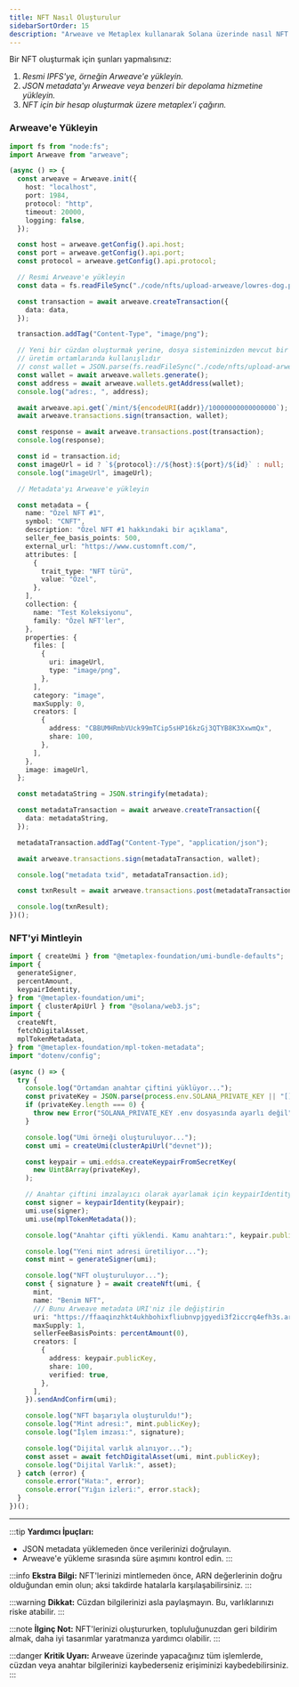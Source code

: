 ```yaml
---
title: NFT Nasıl Oluşturulur
sidebarSortOrder: 15
description: "Arweave ve Metaplex kullanarak Solana üzerinde nasıl NFT oluşturulacağını öğrenin."
---
```


Bir NFT oluşturmak için şunları yapmalısınız:

1. *Resmi IPFS'ye, örneğin Arweave'e yükleyin.*
2. *JSON metadata'yı Arweave veya benzeri bir depolama hizmetine yükleyin.*
3. *NFT için bir hesap oluşturmak üzere metaplex'i çağırın.*

### Arweave'e Yükleyin

```typescript filename="upload-to-arweave.ts"
import fs from "node:fs";
import Arweave from "arweave";

(async () => {
  const arweave = Arweave.init({
    host: "localhost",
    port: 1984,
    protocol: "http",
    timeout: 20000,
    logging: false,
  });

  const host = arweave.getConfig().api.host;
  const port = arweave.getConfig().api.port;
  const protocol = arweave.getConfig().api.protocol;

  // Resmi Arweave'e yükleyin
  const data = fs.readFileSync("./code/nfts/upload-arweave/lowres-dog.png");

  const transaction = await arweave.createTransaction({
    data: data,
  });

  transaction.addTag("Content-Type", "image/png");

  // Yeni bir cüzdan oluşturmak yerine, dosya sisteminizden mevcut bir cüzdanı kullanabilirsiniz
  // üretim ortamlarında kullanışlıdır
  // const wallet = JSON.parse(fs.readFileSync("./code/nfts/upload-arweave/wallet.json", "utf-8"))
  const wallet = await arweave.wallets.generate();
  const address = await arweave.wallets.getAddress(wallet);
  console.log("adres:, ", address);

  await arweave.api.get(`/mint/${encodeURI(addr)}/10000000000000000`);
  await arweave.transactions.sign(transaction, wallet);

  const response = await arweave.transactions.post(transaction);
  console.log(response);

  const id = transaction.id;
  const imageUrl = id ? `${protocol}://${host}:${port}/${id}` : null;
  console.log("imageUrl", imageUrl);

  // Metadata'yı Arweave'e yükleyin

  const metadata = {
    name: "Özel NFT #1",
    symbol: "CNFT",
    description: "Özel NFT #1 hakkındaki bir açıklama",
    seller_fee_basis_points: 500,
    external_url: "https://www.customnft.com/",
    attributes: [
      {
        trait_type: "NFT türü",
        value: "Özel",
      },
    ],
    collection: {
      name: "Test Koleksiyonu",
      family: "Özel NFT'ler",
    },
    properties: {
      files: [
        {
          uri: imageUrl,
          type: "image/png",
        },
      ],
      category: "image",
      maxSupply: 0,
      creators: [
        {
          address: "CBBUMHRmbVUck99mTCip5sHP16kzGj3QTYB8K3XxwmQx",
          share: 100,
        },
      ],
    },
    image: imageUrl,
  };

  const metadataString = JSON.stringify(metadata);

  const metadataTransaction = await arweave.createTransaction({
    data: metadataString,
  });

  metadataTransaction.addTag("Content-Type", "application/json");

  await arweave.transactions.sign(metadataTransaction, wallet);

  console.log("metadata txid", metadataTransaction.id);

  const txnResult = await arweave.transactions.post(metadataTransaction);

  console.log(txnResult);
})();
```

### NFT'yi Mintleyin

```typescript filename="mint-nft.ts"
import { createUmi } from "@metaplex-foundation/umi-bundle-defaults";
import {
  generateSigner,
  percentAmount,
  keypairIdentity,
} from "@metaplex-foundation/umi";
import { clusterApiUrl } from "@solana/web3.js";
import {
  createNft,
  fetchDigitalAsset,
  mplTokenMetadata,
} from "@metaplex-foundation/mpl-token-metadata";
import "dotenv/config";

(async () => {
  try {
    console.log("Ortamdan anahtar çiftini yüklüyor...");
    const privateKey = JSON.parse(process.env.SOLANA_PRIVATE_KEY || "[]");
    if (privateKey.length === 0) {
      throw new Error("SOLANA_PRIVATE_KEY .env dosyasında ayarlı değil");
    }

    console.log("Umi örneği oluşturuluyor...");
    const umi = createUmi(clusterApiUrl("devnet"));

    const keypair = umi.eddsa.createKeypairFromSecretKey(
      new Uint8Array(privateKey),
    );

    // Anahtar çiftini imzalayıcı olarak ayarlamak için keypairIdentity'i kullanın
    const signer = keypairIdentity(keypair);
    umi.use(signer);
    umi.use(mplTokenMetadata());

    console.log("Anahtar çifti yüklendi. Kamu anahtarı:", keypair.publicKey);

    console.log("Yeni mint adresi üretiliyor...");
    const mint = generateSigner(umi);

    console.log("NFT oluşturuluyor...");
    const { signature } = await createNft(umi, {
      mint,
      name: "Benim NFT",
      /// Bunu Arweave metadata URI'niz ile değiştirin
      uri: "https://ffaaqinzhkt4ukhbohixfliubnvpjgyedi3f2iccrq4efh3s.arweave.net/KUAIIbk6p8oo4XHRcq0U__C2r0mwQaNl0gQow4Qp9yk",
      maxSupply: 1,
      sellerFeeBasisPoints: percentAmount(0),
      creators: [
        {
          address: keypair.publicKey,
          share: 100,
          verified: true,
        },
      ],
    }).sendAndConfirm(umi);

    console.log("NFT başarıyla oluşturuldu!");
    console.log("Mint adresi:", mint.publicKey);
    console.log("İşlem imzası:", signature);

    console.log("Dijital varlık alınıyor...");
    const asset = await fetchDigitalAsset(umi, mint.publicKey);
    console.log("Dijital Varlık:", asset);
  } catch (error) {
    console.error("Hata:", error);
    console.error("Yığın izleri:", error.stack);
  }
})();
```

---

:::tip
**Yardımcı İpuçları:**
- JSON metadata yüklemeden önce verilerinizi doğrulayın.
- Arweave'e yükleme sırasında süre aşımını kontrol edin.
:::

:::info
**Ekstra Bilgi:**
NFT'lerinizi mintlemeden önce, ARN değerlerinin doğru olduğundan emin olun; aksi takdirde hatalarla karşılaşabilirsiniz.
:::

:::warning
**Dikkat:**
Cüzdan bilgilerinizi asla paylaşmayın. Bu, varlıklarınızı riske atabilir.
:::

:::note
**İlginç Not:**
NFT'lerinizi oluştururken, topluluğunuzdan geri bildirim almak, daha iyi tasarımlar yaratmanıza yardımcı olabilir.
:::

:::danger
**Kritik Uyarı:**
Arweave üzerinde yapacağınız tüm işlemlerde, cüzdan veya anahtar bilgilerinizi kaybederseniz erişiminizi kaybedebilirsiniz.
:::